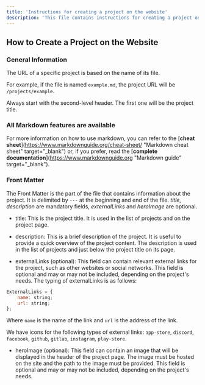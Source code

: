 ```yaml
---
title: 'Instructions for creating a project on the website'
description: 'This file contains instructions for creating a project on the website.'
---
```


## How to Create a Project on the Website

### General Information

The URL of a specific project is based on the name of its file.

For example, if the file is named `example.md`, the project URL will be `/projects/example`.

Always start with the second-level header. The first one will be the project title.

### All Markdown features are available

For more information on how to use markdown, you can refer to the [**cheat sheet**](https://www.markdownguide.org/cheat-sheet/ "Markdown cheat sheet" target="\_blank") or, if you prefer, read the [**complete documentation**](https://www.markdownguide.org "Markdown guide" target="\_blank").

### Front Matter

The Front Matter is the part of the file that contains information about the project. It is delimited by `---` at the beginning and end of the file. _title_, _description_ are mandatory fields, _externalLinks_ and _heroImage_ are optional.

- title: This is the project title. It is used in the list of projects and on the project page.

- description: This is a brief description of the project. It is useful to provide a quick overview of the project content. The description is used in the list of projects and just below the project title on its page.

- externalLinks (optional): This field can contain relevant external links for the project, such as other websites or social networks. This field is optional and may or may not be included, depending on the project's needs. The typing of externalLinks is as follows:

```javascript
ExternalLinks = {
    name: string;
    url: string;
};
```

Where `name` is the name of the link and `url` is the address of the link.

We have icons for the following types of external links: `app-store`, `discord`, `facebook`, `github`, `gitlab`, `instagram`, `play-store`.

- heroImage (optional): This field can contain an image that will be displayed in the header of the project page. The image must be hosted on the site and the path to the image must be provided. This field is optional and may or may not be included, depending on the project's needs.
